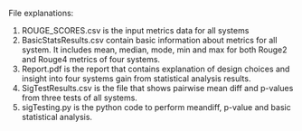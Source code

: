 File explanations:
1. ROUGE_SCORES.csv is the input metrics data for all systems
2. BasicStatsResults.csv contain basic information about metrics for all system. It includes mean, median, mode, min and max for both Rouge2 and Rouge4 metrics of four systems.
3. Report.pdf is the report that contains explanation of design choices and insight into four systems gain from statistical analysis results.
4. SigTestResults.csv is the file that shows pairwise mean diff and p-values from three tests of all systems.
5. sigTesting.py is the python code to perform meandiff, p-value and basic statistical analysis.